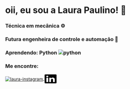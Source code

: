  # oii, eu sou a Laura Paulino! :wave: 
### Técnica em mecânica ⚙️
### Futura engenheira de controle e automação 🦾
### Aprendendo: Python <img src="https://cdn.icon-icons.com/icons2/112/PNG/512/python_18894.png" alt="python" width="40" height="40" style="max-width:100%;"></img>


### Me encontre:
<a href="https://www.instagram.com/laurapaulino.s/" target="_blank">
<img align="center" alt="laura-instagram" height="30" width="40" src="https://cdn.jsdelivr.net/npm/simple-icons@3.0.1/icons/instagram.svg" style="max-width:100%;>
                                                                                                                                                  </a>     
                                                                                                                                                  
<a href="https://www.linkedin.com/in/laurapaulinodesouza/" target="_blank">
<img align="center" alt="laura-linkedin" height="30" width="40" src="https://raw.githubusercontent.com/devicons/devicon/master/icons/linkedin/linkedin-plain.svg" style="max-width:100%;>
</a>

<a href="https://www.facebook.com/laurapaulinosouza/" target="_blank">
<img align="center" alt="laura-facebook" height="30" width="40" src="https://cdn.jsdelivr.net/npm/simple-icons@3.0.1/icons/facebook.svg" style="max-width:100%;>
                                                                                                                                                </a>  


